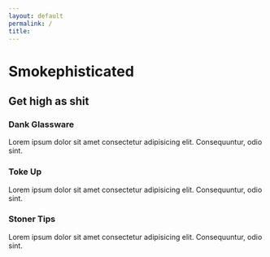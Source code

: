 ```yaml
---
layout: default
permalink: /
title: 
---
```


<body>
    <div class="page-lead">
      <div class="wrap page-lead-content">
        <h1>Smokephisticated</h1>
        <h2>Get high as shit</h2>
      </div><!-- /.page-lead-content -->
    </div><!-- /.page-lead -->
    


<section class="section-features">    
<div class="row">
                <div class="col-1-of-3">
                     <div class="feature-box">
                                <i class="feature-box__icon fas fa-bong"></i>
                                <h3 class="u-margin-bottom-small heading-tertiary">Dank Glassware</h3>
                                <p class="feature-box__text">Lorem ipsum dolor sit amet consectetur adipisicing elit. Consequuntur, odio sint.</p>
                        </div>
                </div>
                <div class="col-1-of-3">
                    <div class="feature-box">
                            <i class="feature-box__icon fas fa-joint"></i>
                            <h3 class="u-margin-bottom-small heading-tertiary">Toke Up</h3>
                            <p class="feature-box__text">Lorem ipsum dolor sit amet consectetur adipisicing elit. Consequuntur, odio sint.</p>
                        </div>
                </div>
                <div class="col-1-of-3">
                    <div class="feature-box">
                            <i class="feature-box__icon fas fa-cannabis"></i>
                            <h3 class="u-margin-bottom-small heading-tertiary">Stoner Tips</h3>
                            <p class="feature-box__text">Lorem ipsum dolor sit amet consectetur adipisicing elit. Consequuntur, odio sint.</p>
                        </div>
                </div>
            </div>
</section>
<!--
    <div id="page-wrapper">
      [if lt IE 9]><div class="upgrade notice-warning"><strong>Your browser is quite old!</strong> Why not <a href="http://whatbrowser.org/">upgrade to a newer one</a> to better enjoy this site?</div><![endif]


      <div id="main" role="main">
        <div class="wrap">
          <div class="page-title">
            <h1></h1>
            
          </div>


          <div class="archive-wrap">
            <div class="page-content">
              <div class="tiles">

<div class="tile">
  <h2 class="post-title">Built for Jekyll 3</h2>
  <p class="post-excerpt">Takes advantage of native Sass support and data files to make customizing your site easier.</p>
</div>

<div class="tile">
  <h2 class="post-title">Content First</h2>
  <p class="post-excerpt">Designed to put the focus on you and your writing. Headers, navigation, sidebars, and footers have been purposely deemphasized.</p>
</div>

<div class="tile">
  <h2 class="post-title">Customizable</h2>
  <p class="post-excerpt">Packed with layouts and modules. Include Disqus comments, social sharing buttons, and table of contents on one or all pages.</p>
</div>

</div>

-->
<!-- /.tiles -->
<!--
<div class="tiles">
{% for post in site.posts %}
	{% include post-grid.html %}
{% endfor %}
</div>
-->